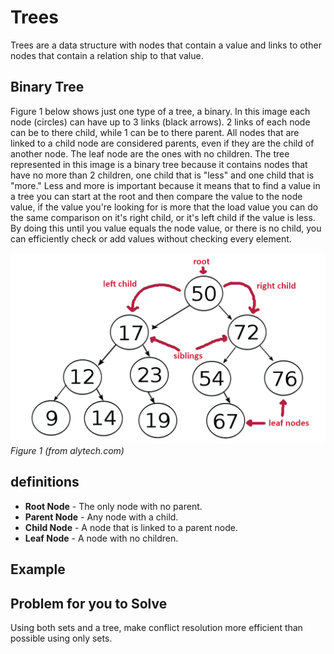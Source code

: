 # Trees
Trees are a data structure with nodes that contain a value and links to other nodes that contain a relation ship to that value. 

## Binary Tree
Figure 1 below shows just one type of a tree, a binary. In this image each node (circles) can have up to 3 links (black arrows). 2 links of each node can be to there child, while 1 can be to there parent. All nodes that are linked to a child node are considered parents, even if they are the child of another node. The leaf node are the ones with no children. The tree represented in this image is a binary tree because it contains nodes that have no more than 2 children, one child that is "less" and one child that is "more." Less and more is important because it means that to find a value in a tree you can start at the root and then compare the value to the node value, if the value you're looking for is more that the load value you can do the same comparison on it's right child, or it's left child if the value is less. By doing this until you value equals the node value, or there is no child, you can efficiently check or add values without checking every element.

![Figure 1](pictures/trees_1.png)
*Figure 1 (from alytech.com)*

## definitions

* __Root Node__ - The only node with no parent.
* __Parent Node__ - Any node with a child.
* __Child Node__ - A node that is linked to a parent node.
* __Leaf Node__ - A node with no children.

## Example



## Problem for you to Solve

Using both sets and a tree, make conflict resolution more efficient than possible using only sets.
